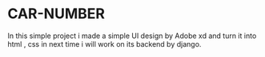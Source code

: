 # CAR-NUMBER
In this simple project i made a simple UI design by Adobe xd
and turn it into html , css in next time i will work on its backend by django.

